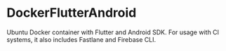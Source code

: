 # DockerFlutterAndroid
Ubuntu Docker container with Flutter and Android SDK. For usage with CI systems, it also includes Fastlane and Firebase CLI.
